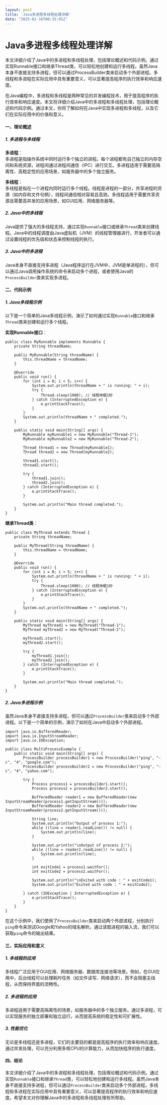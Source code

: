 ```yaml
---
layout: post
title: 'Java多进程多线程处理详解'
date: "2025-01-16T00:35:05Z"
---
```

Java多进程多线程处理详解
==============

本文详细介绍了Java中的多进程和多线程处理，包括理论概述和代码示例。通过实现Runnable接口和继承Thread类，可以轻松地创建和运行多线程。虽然Java本身不直接支持多进程，但可以通过ProcessBuilder类来启动多个外部进程。多线程和多进程在实际应用中具有重要意义，可以显著提高程序的执行效率和响应速度。

在Java编程中，多进程和多线程是两种常见的并发编程技术，用于提高程序的执行效率和响应速度。本文将详细介绍Java中的多进程和多线程处理，包括理论概述和代码示例。通过本文，你将了解如何在Java中实现多进程和多线程，以及它们在实际应用中的价值和意义。

#### 一、理论概述

##### 1\. 多进程与多线程

**多进程**：  
多进程是指操作系统中同时运行多个独立的进程。每个进程都有自己独立的内存空间和系统资源，进程间通过进程间通信（IPC）进行交互。多进程适用于需要高隔离性、高稳定性的应用场景，如服务器中的多个独立服务。

**多线程**：  
多线程是指在一个进程内同时运行多个线程。线程是进程的一部分，共享进程的资源（如内存和文件句柄），线程间通信相对容易且高效。多线程适用于需要共享资源且需要高并发的应用场景，如GUI应用、网络服务器等。

##### 2\. Java中的多线程

Java提供了强大的多线程支持，通过实现`Runnable`接口或继承`Thread`类来创建线程。Java中的线程调度由Java虚拟机（JVM）的线程管理器进行，开发者可以通过设置线程的优先级和状态来控制线程的执行。

##### 3\. Java中的多进程

Java本身不直接支持多进程（Java程序运行在JVM中，JVM是单进程的），但可以通过Java调用操作系统的命令来启动多个进程，或者使用Java的`ProcessBuilder`类来实现多进程。

#### 二、代码示例

##### 1\. Java多线程示例

以下是一个简单的Java多线程示例，演示了如何通过实现`Runnable`接口和继承`Thread`类来创建和运行多个线程。

**实现Runnable接口**：

    public class MyRunnable implements Runnable {
        private String threadName;
     
        public MyRunnable(String threadName) {
            this.threadName = threadName;
        }
     
        @Override
        public void run() {
            for (int i = 0; i < 5; i++) {
                System.out.println(threadName + " is running: " + i);
                try {
                    Thread.sleep(1000); // 线程休眠1秒
                } catch (InterruptedException e) {
                    e.printStackTrace();
                }
            }
            System.out.println(threadName + " completed.");
        }
     
        public static void main(String[] args) {
            MyRunnable myRunnable1 = new MyRunnable("Thread-1");
            MyRunnable myRunnable2 = new MyRunnable("Thread-2");
     
            Thread thread1 = new Thread(myRunnable1);
            Thread thread2 = new Thread(myRunnable2);
     
            thread1.start();
            thread2.start();
     
            try {
                thread1.join();
                thread2.join();
            } catch (InterruptedException e) {
                e.printStackTrace();
            }
     
            System.out.println("Main thread completed.");
        }
    }
    

**继承Thread类**：

    public class MyThread extends Thread {
        private String threadName;
     
        public MyThread(String threadName) {
            this.threadName = threadName;
        }
     
        @Override
        public void run() {
            for (int i = 0; i < 5; i++) {
                System.out.println(threadName + " is running: " + i);
                try {
                    Thread.sleep(1000); // 线程休眠1秒
                } catch (InterruptedException e) {
                    e.printStackTrace();
                }
            }
            System.out.println(threadName + " completed.");
        }
     
        public static void main(String[] args) {
            MyThread myThread1 = new MyThread("Thread-1");
            MyThread myThread2 = new MyThread("Thread-2");
     
            myThread1.start();
            myThread2.start();
     
            try {
                myThread1.join();
                myThread2.join();
            } catch (InterruptedException e) {
                e.printStackTrace();
            }
     
            System.out.println("Main thread completed.");
        }
    }
    

##### 2\. Java多进程示例

虽然Java本身不直接支持多进程，但可以通过`ProcessBuilder`类来启动多个外部进程。以下是一个简单的示例，演示了如何在Java中启动多个外部进程。

    import java.io.BufferedReader;
    import java.io.InputStreamReader;
    import java.io.IOException;
     
    public class MultiProcessExample {
        public static void main(String[] args) {
            ProcessBuilder processBuilder1 = new ProcessBuilder("ping", "-c", "4", "google.com");
            ProcessBuilder processBuilder2 = new ProcessBuilder("ping", "-c", "4", "yahoo.com");
     
            try {
                Process process1 = processBuilder1.start();
                Process process2 = processBuilder2.start();
     
                BufferedReader reader1 = new BufferedReader(new InputStreamReader(process1.getInputStream()));
                BufferedReader reader2 = new BufferedReader(new InputStreamReader(process2.getInputStream()));
     
                String line;
                System.out.println("Output of process 1:");
                while ((line = reader1.readLine()) != null) {
                    System.out.println(line);
                }
     
                System.out.println("\nOutput of process 2:");
                while ((line = reader2.readLine()) != null) {
                    System.out.println(line);
                }
     
                int exitCode1 = process1.waitFor();
                int exitCode2 = process2.waitFor();
     
                System.out.println("\nExited with code : " + exitCode1);
                System.out.println("Exited with code : " + exitCode2);
     
            } catch (IOException | InterruptedException e) {
                e.printStackTrace();
            }
        }
    }
    

在这个示例中，我们使用了`ProcessBuilder`类来启动两个外部进程，分别执行`ping`命令来测试Google和Yahoo的域名解析。通过读取进程的输入流，我们可以获取`ping`命令的输出结果。

#### 三、实际应用和意义

##### 1\. 多线程的应用

多线程广泛应用于GUI应用、网络服务器、数据库连接池等场景。例如，在GUI应用中，后台线程可以处理耗时任务（如文件读写、网络请求），而不会阻塞主线程，从而保持界面的流畅性。

##### 2\. 多进程的应用

多进程适用于需要高隔离性的场景，如服务器中的多个独立服务。通过多进程，可以实现服务的独立部署和独立运行，从而提高系统的稳定性和可扩展性。

##### 3\. 性能优化

无论是多线程还是多进程，它们的主要目的都是提高程序的执行效率和响应速度。通过并发处理，可以充分利用多核CPU的计算能力，从而加快程序的执行速度。

#### 四、结论

本文详细介绍了Java中的多进程和多线程处理，包括理论概述和代码示例。通过实现`Runnable`接口和继承`Thread`类，可以轻松地创建和运行多线程。虽然Java本身不直接支持多进程，但可以通过`ProcessBuilder`类来启动多个外部进程。多线程和多进程在实际应用中具有重要意义，可以显著提高程序的执行效率和响应速度。希望本文对你理解Java中的多进程和多线程处理有所帮助。